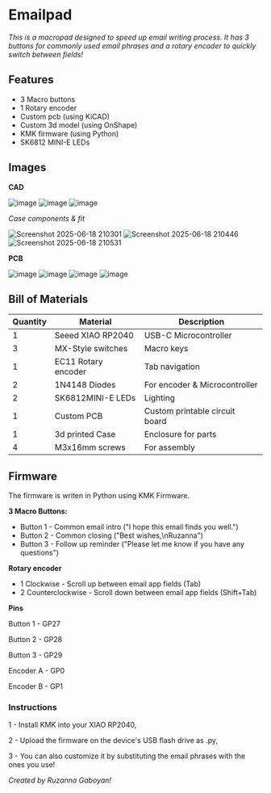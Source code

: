 # Emailpad
*This is a macropad designed to speed up email writing process. It has 3 buttons for commonly used email phrases and a rotary encoder to quickly switch between fields!*

## Features 

- 3 Macro buttons
- 1 Rotary encoder
- Custom pcb (using KiCAD)
- Custom 3d model (using OnShape)
- KMK firmware (using Python)
- SK6812 MINI-E LEDs

## Images 

**CAD**

![image](https://github.com/user-attachments/assets/d9b8957b-57b3-46fe-b364-d55bb98b092f)
![image](https://github.com/user-attachments/assets/342784a7-9cd7-4535-b212-c2f1b1ea3463)
![image](https://github.com/user-attachments/assets/585fdb07-9f4b-4e72-af3e-086eed7f988e)

*Case components & fit*

![Screenshot 2025-06-18 210301](https://github.com/user-attachments/assets/8976d2ad-3cf6-4d40-adf1-66f51e12ba7f)
![Screenshot 2025-06-18 210446](https://github.com/user-attachments/assets/47689093-3b86-4b34-8ab6-cae9f01318ea)
![Screenshot 2025-06-18 210531](https://github.com/user-attachments/assets/2f3f2ab9-82e3-4e8f-be0b-c68f6cc737e1)



**PCB**

![image](https://github.com/user-attachments/assets/c05b8fe3-f023-4a5e-a9f5-3a2e648b672e)
![image](https://github.com/user-attachments/assets/eee18f38-174f-4e7b-87af-a221e1947e7b)
![image](https://github.com/user-attachments/assets/a0450140-42a5-4405-bf81-3d8e6a5416d7)
![image](https://github.com/user-attachments/assets/95dfccf1-6a43-4ddb-a079-29154c029d1e)


## Bill of Materials 
| Quantity | Material               | Description                        |
|----------|------------------------|------------------------------------|
| 1        | Seeed XIAO RP2040      | USB-C Microcontroller              |
| 3        | MX-Style switches      | Macro keys                         |
| 1        | EC11 Rotary encoder    | Tab navigation                     |
| 2        | 1N4148 Diodes          | For encoder & Microcontroller      |
| 2        | SK6812MINI-E LEDs      | Lighting                           |
| 1        | Custom PCB             | Custom printable circuit board     |
| 1        | 3d printed Case        | Enclosure for parts                |
| 4        | M3x16mm screws         | For assembly                       |

## Firmware
The firmware is writen in Python using KMK Firmware.

**3 Macro Buttons:**

- Button 1 - Common email intro ("I hope this email finds you well.")
- Button 2 - Common closing ("Best wishes,\nRuzanna")
- Button 3 - Follow up reminder ("Please let me know if you have any questions")

**Rotary encoder**

- 1 Clockwise - Scroll up between email app fields (Tab)
- 2 Counterclockwise - Scroll down between email app fields (Shift+Tab)

**Pins**

Button 1 - GP27

Button 2 - GP28

Button 3 - GP29

Encoder A - GP0

Encoder B - GP1

### Instructions

1 - Install KMK into your XIAO RP2040,

2 - Upload the firmware on the device's USB flash drive as .py,

3 - You can also customize it by substituting the email phrases with the ones you use!


*Created by Ruzanna Gaboyan!*











